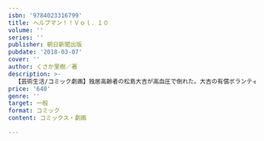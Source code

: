 ```yaml
---
isbn: '9784023316799'
title: ヘルプマン！！Ｖｏｌ．１０
volume: ''
series: ''
publisher: 朝日新聞出版
pubdate: '2018-03-07'
cover: ''
author: くさか里樹／著
description: >-
  【芸術生活/コミック劇画】独居高齢者の松島大吉が高血圧で倒れた。大吉の有償ボランティアをしていた山西茜は、生活ぶりを把握していない義理娘に納得いかない。一方、父の老いを目の当たりにした息子が大吉宅を売却し、同居を申し出る。そこへ独居老人の妻夫木蝶子が現れ、援護射撃をするのだが……。
price: '640'
genre: ''
target: 一般
format: コミック
content: コミックス・劇画

---
```

